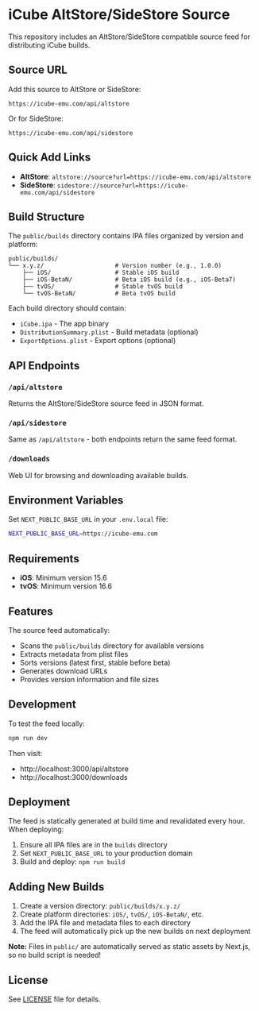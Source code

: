 # iCube AltStore/SideStore Source

This repository includes an AltStore/SideStore compatible source feed for distributing iCube builds.

## Source URL

Add this source to AltStore or SideStore:

```
https://icube-emu.com/api/altstore
```

Or for SideStore:

```
https://icube-emu.com/api/sidestore
```

## Quick Add Links

- **AltStore**: `altstore://source?url=https://icube-emu.com/api/altstore`
- **SideStore**: `sidestore://source?url=https://icube-emu.com/api/sidestore`

## Build Structure

The `public/builds` directory contains IPA files organized by version and platform:

```
public/builds/
└── x.y.z/                    # Version number (e.g., 1.0.0)
    ├── iOS/                  # Stable iOS build
    ├── iOS-BetaN/            # Beta iOS build (e.g., iOS-Beta7)
    ├── tvOS/                 # Stable tvOS build
    └── tvOS-BetaN/           # Beta tvOS build
```

Each build directory should contain:
- `iCube.ipa` - The app binary
- `DistributionSummary.plist` - Build metadata (optional)
- `ExportOptions.plist` - Export options (optional)

## API Endpoints

### `/api/altstore`
Returns the AltStore/SideStore source feed in JSON format.

### `/api/sidestore`
Same as `/api/altstore` - both endpoints return the same feed format.

### `/downloads`
Web UI for browsing and downloading available builds.

## Environment Variables

Set `NEXT_PUBLIC_BASE_URL` in your `.env.local` file:

```bash
NEXT_PUBLIC_BASE_URL=https://icube-emu.com
```

## Requirements

- **iOS**: Minimum version 15.6
- **tvOS**: Minimum version 16.6

## Features

The source feed automatically:
- Scans the `public/builds` directory for available versions
- Extracts metadata from plist files
- Sorts versions (latest first, stable before beta)
- Generates download URLs
- Provides version information and file sizes

## Development

To test the feed locally:

```bash
npm run dev
```

Then visit:
- http://localhost:3000/api/altstore
- http://localhost:3000/downloads

## Deployment

The feed is statically generated at build time and revalidated every hour. When deploying:

1. Ensure all IPA files are in the `builds` directory
2. Set `NEXT_PUBLIC_BASE_URL` to your production domain
3. Build and deploy: `npm run build`

## Adding New Builds

1. Create a version directory: `public/builds/x.y.z/`
2. Create platform directories: `iOS/`, `tvOS/`, `iOS-BetaN/`, etc.
3. Add the IPA file and metadata files to each directory
4. The feed will automatically pick up the new builds on next deployment

**Note:** Files in `public/` are automatically served as static assets by Next.js, so no build script is needed!

## License

See [LICENSE](LICENSE) file for details.
